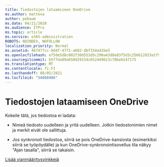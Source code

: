 ```yaml
---
title: Tiedostojen lataamiseen OneDrive
ms.author: matteva
author: pebaum
ms.date: 04/21/2020
ms.audience: ITPro
ms.topic: article
ms.service: o365-administration
ROBOTS: NOINDEX, NOFOLLOW
localization_priority: Normal
ms.assetid: 467477cc-9d4f-47f1-a602-dbf334a42be5
ms.openlocfilehash: ef5de5d8c002f30d553d5c290a43d8e83f5d3c256612833e1f90ca65b6508e09
ms.sourcegitcommit: b5f7da89a650d2915dc652449623c78be6247175
ms.translationtype: MT
ms.contentlocale: fi-FI
ms.lasthandoff: 08/05/2021
ms.locfileid: "54068486"
---
```

# <a name="fix-problems-uploading-files-to-onedrive"></a>Tiedostojen lataamiseen OneDrive

Kokeile tätä, jos tiedostoa ei ladata:
  
- Nimeä tiedosto uudelleen ja yritä uudelleen. Jotkin tiedostonimien nimet ja merkit eivät ole sallittuja. 
    
- Jos synkronoit tiedostoa, siirrä se pois OneDrive-kansiosta (esimerkiksi siirrä se työpöydälle) ja kun OneDrive-synkronointisovellus tila näkyy "Ajan tasalla", siirrä se takaisin. 
    
[Lisää vianmääritysvinkkejä](https://go.microsoft.com/fwlink/?linkid=873155)
  

